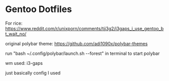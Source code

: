# Gentoo Dotfiles

For rice: https://www.reddit.com/r/unixporn/comments/tjj3g2/i3gaps_i_use_gentoo_bt_wait_no/

original polybar theme: https://github.com/adi1090x/polybar-themes

run "bash ~/.config/polybar/launch.sh --forest" in terminal to start polybar

wm used: i3-gaps

just basically config I used
